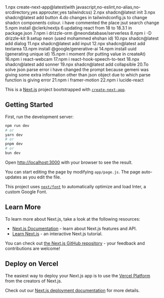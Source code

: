 1.npx create-next-app@latest(with javascript,no-eslint,no-alias,no-srcdirectory,yes approuter,yes tailwindcss)
2.npx shadcn@latest init
3.npx shadcn@latest add button
4.do changes in tailwindconfig.js to change shadcn components colour. i have commented the place jsut search change
5.npm install @clerk/nextjs
6.updating react from 18 to 18.3.1 in package.json
7.npm i drizzle-orm @neondatabase/serverless
8.npm i -D drizzle-kit
9.setup neon (used mohammed ehshan id)
10.npx shadcn@latest add dialog
11.npx shadcn@latest add input
12.npx shadcn@latest add textarea
13.npm install @google/generative-ai
14.npm install uuid (generating unique id)
15.npm i moment (for putting value in createAt)
16.npm i react-webcam
17.npm i react-hook-speech-to-text
18.npx shadcn@latest add sonner
19.npx shadcn@latest add collapsible
20.To solve json parse error i have changed the prompt because gemeni was giving some extra information other than json object due to which parse function is giving error
21.npm i framer-motion
22.npm i lucide-react



This is a [Next.js](https://nextjs.org/) project bootstrapped with [`create-next-app`](https://github.com/vercel/next.js/tree/canary/packages/create-next-app).

## Getting Started

First, run the development server:

```bash
npm run dev
# or
yarn dev
# or
pnpm dev
# or
bun dev
```

Open [http://localhost:3000](http://localhost:3000) with your browser to see the result.

You can start editing the page by modifying `app/page.js`. The page auto-updates as you edit the file.

This project uses [`next/font`](https://nextjs.org/docs/basic-features/font-optimization) to automatically optimize and load Inter, a custom Google Font.

## Learn More

To learn more about Next.js, take a look at the following resources:

- [Next.js Documentation](https://nextjs.org/docs) - learn about Next.js features and API.
- [Learn Next.js](https://nextjs.org/learn) - an interactive Next.js tutorial.

You can check out [the Next.js GitHub repository](https://github.com/vercel/next.js/) - your feedback and contributions are welcome!

## Deploy on Vercel

The easiest way to deploy your Next.js app is to use the [Vercel Platform](https://vercel.com/new?utm_medium=default-template&filter=next.js&utm_source=create-next-app&utm_campaign=create-next-app-readme) from the creators of Next.js.

Check out our [Next.js deployment documentation](https://nextjs.org/docs/deployment) for more details.
